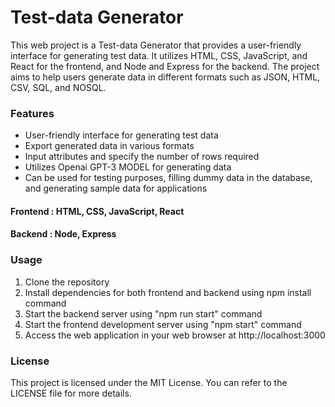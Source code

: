 
# Test-data Generator

This web project is a Test-data Generator that provides a user-friendly interface for generating test data. It utilizes HTML, CSS, JavaScript, and React for the frontend, and Node and Express for the backend. The project aims to help users generate data in different formats such as JSON, HTML, CSV, SQL, and NOSQL.

### Features
* User-friendly interface for generating test data
* Export generated data in various formats
* Input attributes and specify the number of rows required
* Utilizes Openai GPT-3 MODEL for generating data
* Can be used for testing purposes, filling dummy data in the database, and generating sample data for applications


#### Frontend : HTML, CSS, JavaScript, React
#### Backend : Node, Express

### Usage
1. Clone the repository
2. Install dependencies for both frontend and backend using npm install command
3. Start the backend server using "npm run start" command
4. Start the frontend development server using "npm start" command
5. Access the web application in your web browser at http://localhost:3000


### License
This project is licensed under the MIT License. You can refer to the LICENSE file for more details.

